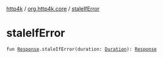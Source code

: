 [http4k](../index.md) / [org.http4k.core](index.md) / [staleIfError](./stale-if-error.md)

# staleIfError

`fun `[`Response`](-response/index.md)`.staleIfError(duration: `[`Duration`](https://docs.oracle.com/javase/9/docs/api/java/time/Duration.html)`): `[`Response`](-response/index.md)